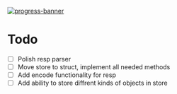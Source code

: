 [![progress-banner](https://app.codecrafters.io/progress/redis/d6a769a9-6913-412f-b971-bb28b01d1804)](https://app.codecrafters.io/users/gloomweaver)

# Todo

- [ ] Polish resp parser
- [ ] Move store to struct, implement all needed methods
- [ ] Add encode functionality for resp
- [ ] Add ability to store diffrent kinds of objects in store
